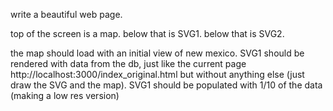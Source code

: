 write a beautiful web page.

top of the screen is a map.
below that is SVG1.
below that is SVG2.

the map should load with an initial view of new mexico.
SVG1 should be rendered with data from the db, just like the current page http://localhost:3000/index_original.html but without anything else (just draw the SVG and the map).
SVG1 should be populated with 1/10 of the data (making a low res version)